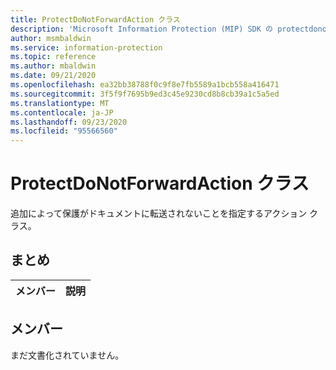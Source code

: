 ```yaml
---
title: ProtectDoNotForwardAction クラス
description: 'Microsoft Information Protection (MIP) SDK の protectdonotforwardaction:: undefined クラスを文書にします。'
author: msmbaldwin
ms.service: information-protection
ms.topic: reference
ms.author: mbaldwin
ms.date: 09/21/2020
ms.openlocfilehash: ea32bb38788f0c9f8e7fb5589a1bcb558a416471
ms.sourcegitcommit: 3f5f9f7695b9ed3c45e9230cd8b8cb39a1c5a5ed
ms.translationtype: MT
ms.contentlocale: ja-JP
ms.lasthandoff: 09/23/2020
ms.locfileid: "95566560"
---
```

# <a name="class-protectdonotforwardaction"></a>ProtectDoNotForwardAction クラス 
追加によって保護がドキュメントに転送されないことを指定するアクション クラス。
  
## <a name="summary"></a>まとめ
 メンバー                        | 説明                                
--------------------------------|---------------------------------------------
  
## <a name="members"></a>メンバー
まだ文書化されていません。
